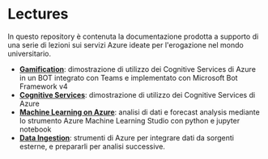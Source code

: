 # Lectures

In questo repository è contenuta la documentazione prodotta a supporto di una serie di lezioni sui servizi Azure ideate per l'erogazione nel mondo universitario.

- **[Gamification](./01.gamification/README.md)**: dimostrazione di utilizzo dei Cognitive Services di Azure in un BOT integrato con Teams e implementato con Microsoft Bot Framework v4
- **[Cognitive Services](./02.cognitive-services/README.md)**: dimostrazione di utilizzo dei Cognitive Services di Azure
- **[Machine Learning on Azure](./03.azure-ml/README.md)**: analisi di dati e forecast analysis mediante lo strumento Azure Machine Learning Studio con python e jupyter notebook
- **[Data Ingestion](./04.data-ingestion/README.md)**: strumenti di Azure per integrare dati da sorgenti esterne, e prepararli per analisi successive.



